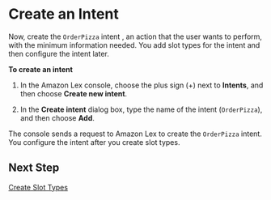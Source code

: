 # Create an Intent<a name="gs2-create-bot-intent"></a>

Now, create the `OrderPizza` intent , an action that the user wants to perform, with the minimum information needed\. You add slot types for the intent and then configure the intent later\.

**To create an intent**

1. In the Amazon Lex console, choose the plus sign \(\+\) next to **Intents**, and then choose **Create new intent**\.

1. In the **Create intent** dialog box, type the name of the intent \(`OrderPizza`\), and then choose **Add**\.

The console sends a request to Amazon Lex to create the `OrderPizza` intent\. You configure the intent after you create slot types\.

## Next Step<a name="gs2-next-step-slot-types"></a>

[Create Slot Types](gs2-create-bot-slot-types.md)